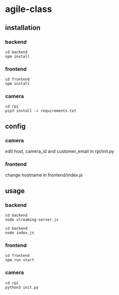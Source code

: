 # agile-class

## installation

### backend
```
cd backend
npm install
```

### frontend
```
cd frontend
npm install
```

### camera
```
cd rpi
pip3 install -r requirements.txt
```


## config

### camera
edit host, camera_id and customer_email in rpi/init.py

### frontend
change hostname in frontend/index.js

## usage

### backend
```
cd backend
node streaming-server.js
```
```
cd backend
node index.js
```

### frontend
```
cd frontend
npm run start
```

### camera
```
cd rpi
python3 init.py
```